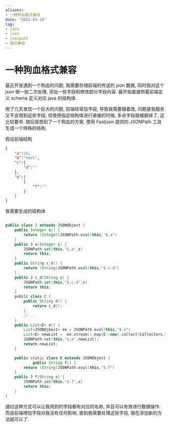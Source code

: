 ```yaml
---
aliases:
- 一种狗血格式兼容
date: "2022-03-19"
tag:
- java
- json
- jsonpath
- 格式兼容
---
```


# 一种狗血格式兼容

最近开发遇到一个狗血的问题, 我需要存储前端的传送的 json 数据, 同时我对这个 json 做一些二次处理, 添加一些字段和修改部分字段内容. 最开始直接照着前端定义 schema 定义对应 java 的结构体. 

用了几天发现一个巨大的问题, 前端经常加字段, 导致我需要跟着改, 问题是我服务又不会用到这些字段, 但使用指定结构体进行承接的时候, 多余字段就被删掉了, 这比较要命. 随后我想到了一个狗血的方案, 使用 Fastjson 提供的 JSONPath 工具生成一个特殊的结构.

假设前端结构
```json
{
    "a":10,
    "b":"test",
    "c":{
        "d":""
    },
    "e":[
        {
            "f":""
        }
    ]
}
```

我需要生成的结构体
```java

public class J extends JSONObject {
    public Integer a() {
        return (Integer)JSONPath.eval(this,"$.a")
    }
    public J a(Integer s) {
        JSONPath.set(this,"$.a",s)
        return this;
    }
    public String c_d() {
        return (String)JSONPath.eval(this,"$.c.d")
    }
    public J c_d(String s) {
        JSONPath.set(this,"$.c.d",s)
        return this;
    }
    pubilc class C {
        public String d() {
            return c_d();
        }
        // ..
    }
    public List<E> e() {
        List<JSONOjbect> ee = JSONPath.eval(this,"$.e")
        List<E> newList =  ee.stream().map(E::new).collect(Collectors.toList())
        JSONPath.set(this,"$.e",newList);
        return newList;
    }

    public static class E extends JSONObject {
            public String f() {
        return (String)JSONPath.eval(this,"$.f")
    }
    public J f(String s) {
        JSONPath.set(this,"$.f",s)
        return this;
    }
}
```

通过这种方式可以让我用到的字段都有对应的名称, 并且可以有效进行数据操作. 而且前端增加字段对我没有任何影响, 直到我需要处理这些字段, 我在添加新的方法就可以了.

